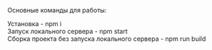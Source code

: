 Основные команды для работы:

Установка - npm i <br>
Запуск локального сервера - npm start <br>
Сборка проекта без запуска локального сервера - npm run build

